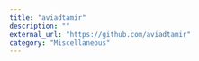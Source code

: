 ```yaml
---
title: "aviadtamir"
description: ""
external_url: "https://github.com/aviadtamir"
category: "Miscellaneous"
---
```

